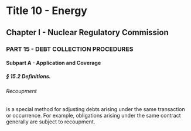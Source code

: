 
# Title 10 - Energy
## Chapter I - Nuclear Regulatory Commission
### PART 15 - DEBT COLLECTION PROCEDURES
#### Subpart A - Application and Coverage
##### § 15.2 Definitions.
###### Recoupment

is a special method for adjusting debts arising under the same transaction or occurrence. For example, obligations arising under the same contract generally are subject to recoupment.
